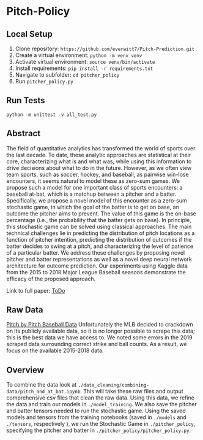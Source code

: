 # Pitch-Policy


## Local Setup

1. Clone repository: `https://github.com/everwitt7/Pitch-Prediction.git`
2. Create a virtual environment: `python -m venv venv`
2. Activate virtual environment: `source venv/bin/activate`
3. Install requirements: `pip install -r requirements.txt`
4. Navigate to subfolder: `cd pitcher_policy`
5. Run `pitcher_policy.py`

## Run Tests

`python -m unittest -v all_test.py`



## Abstract 

The field of quantitative analytics has transformed the world of sports over the last decade. To date, these analytic approaches are statistical at their core, characterizing what is and what was, while using this information to drive decisions about what to do in the future. However, as we often view team sports, such as soccer, hockey, and baseball, as pairwise win-lose encounters, it seems natural to model these as zero-sum games. We propose such a model for one important class of sports encounters: a baseball at-bat, which is a matchup between a pitcher and a batter. Specifically, we propose a novel model of this encounter as a zero-sum stochastic game, in which the goal of the batter is to get on base, an outcome the pitcher aims to prevent. The value of this game is the on-base percentage (i.e., the probability that the batter gets on base). In principle, this stochastic game can be solved using classical approaches. The main technical challenges lie in predicting the distribution of pitch locations as a function of pitcher intention, predicting the distribution of outcomes if the batter decides to swing at a pitch, and characterizing the level of patience of a particular batter. We address these challenges by proposing novel pitcher and batter representations as well as a novel deep neural network architecture for outcome prediction. Our experiments using Kaggle data from the 2015 to 2018 Major League Baseball seasons demonstrate the efficacy of the proposed approach.

Link to full paper:
[ToDo]()

## Raw Data
[Pitch by Pitch Baseball Data](https://www.kaggle.com/pschale/mlb-pitch-data-20152018)
Unfortunately the MLB decided to crackdown on its publicly available data, so it is no longer possible to scrape this data; this is the best data we have access to. We noted some errors in the 2019 scraped data surrounding correct strike and ball counts. As a result, we focus on the available 2015-2018 data.

## Overview
To combine the data look at `./data_cleaning/combining-data/pitch_and_at_bat.ipynb`. This will take these raw files and output comprehensive csv files that clean the raw data. Using this data, we refine the data and train our models in `./model_training`. We also save the pitcher and batter tensors needed to run the stochastic game. Using the saved models and tensors from the training notebooks (saved in `./models` and `./tensors`, respectively ), we run the Stochastic Game in `./pitcher_policy`, specifying the pitcher and batter in `./pitcher_policy/pitcher_policy.py`.
